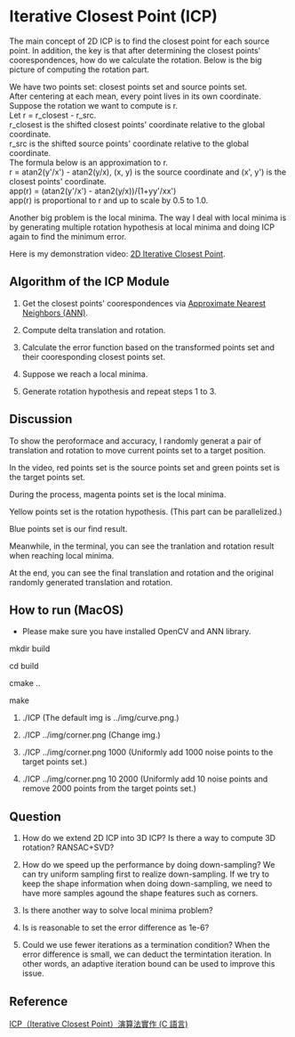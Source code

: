 # Iterative Closest Point (ICP)

The main concept of 2D ICP is to find the closest point for each source point. In addition, the key is that after determining the closest points' coorespondences, how do we calculate the rotation. Below is the big picture of computing the rotation part.

We have two points set: closest points set and source points set.<br>
After centering at each mean, every point lives in its own coordinate.<br>
Suppose the rotation we want to compute is r.<br>
Let r = r_closest - r_src.<br>
r_closest is the shifted closest points' coordinate relative to the global coordinate.<br>
r_src is the shifted source points' coordinate relative to the global coordinate.<br>
The formula below is an approximation to r.<br>
r = atan2(y'/x') - atan2(y/x), (x, y) is the source coordinate and (x', y') is the closest points' coordinate.<br>
app(r) = (atan2(y'/x') - atan2(y/x))/(1+yy'/xx')<br>
app(r) is proportional to r and up to scale by 0.5 to 1.0.<br>

Another big problem is the local minima. The way I deal with local minima is by generating multiple rotation hypothesis at local minima and doing ICP again to find the minimum error.

Here is my demonstration video: [2D Iterative Closest Point](https://youtu.be/m64E47uvPYc).

## Algorithm of the ICP Module

1. Get the closest points' coorespondences via [Approximate Nearest Neighbors (ANN)](https://www.cs.umd.edu/~mount/ANN/).

2. Compute delta translation and rotation.

3. Calculate the error function based on the transformed points set and their cooresponding closest points set.

4. Suppose we reach a local minima.

5. Generate rotation hypothesis and repeat steps 1 to 3.

## Discussion

To show the peroformace and accuracy, I randomly generat a pair of translation and rotation to move current points set to a target position.

In the video, red points set is the source points set and green points set is the target points set.

During the process, magenta points set is the local minima.

Yellow points set is the rotation hypothesis. (This part can be parallelized.)

Blue points set is our find result.

Meanwhile, in the terminal, you can see the tranlation and rotation result when reaching local minima.

At the end, you can see the final translation and rotation and the original randomly generated translation and rotation.

## How to run (MacOS)

* Please make sure you have installed OpenCV and ANN library.

mkdir build

cd build

cmake ..

make

1) ./ICP
(The default img is ../img/curve.png.)

2) ./ICP ../img/corner.png
(Change img.)

3) ./ICP ../img/corner.png 1000
(Uniformly add 1000 noise points to the target points set.)

4) ./ICP ../img/corner.png 10 2000
(Uniformly add 10 noise points and remove 2000 points from the target points set.)

## Question

1. How do we extend 2D ICP into 3D ICP? Is there a way to compute 3D rotation? RANSAC+SVD?

2. How do we speed up the performance by doing down-sampling?
    We can try uniform sampling first to realize down-sampling. If we try to keep the shape information when doing down-sampling, we need to have more samples agound the shape features such as corners.

3. Is there another way to solve local minima problem?

4. Is is reasonable to set the error difference as 1e-6?

5. Could we use fewer iterations as a termination condition?
    When the error difference is small, we can deduct the termintation iteration. In other words, an adaptive iteration bound can be used to improve this issue.

## Reference

[ICP（Iterative Closest Point）演算法實作 (C 語言)](http://ivory-cavern.blogspot.com/2009/11/icp-iterative-closest-point-c.html)
